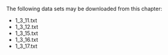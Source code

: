 The following data sets may be downloaded from this chapter: 

<ul>
  <li>1_3_11.txt</li>
  <li>1_3_12.txt</li>
  <li>1_3_15.txt</li>
  <li>1_3_16.txt</li>
  <li>1_3_17.txt</li>
  </ul>
